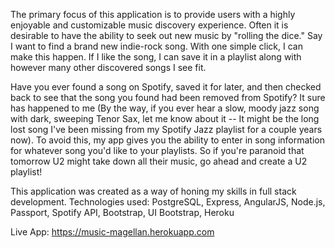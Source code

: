 The primary focus of this application is to provide users with a highly enjoyable and customizable music
discovery experience.
Often it is desirable to have the ability to seek out new music by "rolling the dice." Say I want to find a brand new
indie-rock song. With one simple click, I can make this happen. If I like the song, I can save it in a playlist along
with however many other discovered songs I see fit.

Have you ever found a song on Spotify, saved it for later, and then checked back to see that the song you found
had been removed from Spotify? It sure has happened to me (By the way, if you ever hear a slow, moody jazz song with
dark, sweeping Tenor Sax, let me know about it -- It might be the long lost song I've been missing from my Spotify Jazz
playlist for a couple years now). To avoid this, my app gives you the ability to enter in song information for whatever
song you'd like to your playlists. So if you're paranoid that tomorrow U2 might take down all their music, go ahead and
create a U2 playlist!

This application was created as a way of honing my skills in full stack development.
Technologies used: PostgreSQL, Express, AngularJS, Node.js, Passport, Spotify API, Bootstrap,
UI Bootstrap, Heroku

Live App:
https://music-magellan.herokuapp.com

